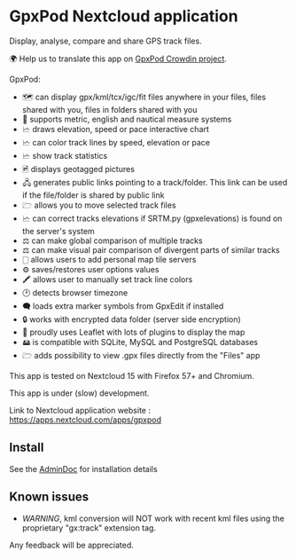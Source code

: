 # GpxPod Nextcloud application

Display, analyse, compare and share GPS track files.

🌍 Help us to translate this app on [GpxPod Crowdin project](https://crowdin.com/project/gpxpod).

GpxPod:

* 🗺  can display gpx/kml/tcx/igc/fit files anywhere in your files, files shared with you, files in folders shared with you
* 📏 supports metric, english and nautical measure systems
* 🗠  draws elevation, speed or pace interactive chart
* 🗠  can color track lines by speed, elevation or pace
* 🗠  show track statistics
* 🖻  displays geotagged pictures
* 🖧  generates public links pointing to a track/folder. This link can be used if the file/folder is shared by public link
* 🗁  allows you to move selected track files
* 🗠  can correct tracks elevations if SRTM.py (gpxelevations) is found on the server's system
* ⚖  can make global comparison of multiple tracks
* ⚖  can make visual pair comparison of divergent parts of similar tracks
* 🀆  allows users to add personal map tile servers
* ⚙  saves/restores user options values
* 🖍 allows user to manually set track line colors
* 🕑 detects browser timezone
* 🗬  loads extra marker symbols from GpxEdit if installed
* 🔒 works with encrypted data folder (server side encryption)
* 🍂 proudly uses Leaflet with lots of plugins to display the map
* 🖴  is compatible with SQLite, MySQL and PostgreSQL databases
* 🗁  adds possibility to view .gpx files directly from the "Files" app

This app is tested on Nextcloud 15 with Firefox 57+ and Chromium.

This app is under (slow) development.

Link to Nextcloud application website : https://apps.nextcloud.com/apps/gpxpod

## Install

See the [AdminDoc](https://gitlab.com/eneiluj/gpxpod-oc/wikis/admindoc) for installation details

## Known issues

* _WARNING_, kml conversion will NOT work with recent kml files using the proprietary "gx:track" extension tag.

Any feedback will be appreciated.
